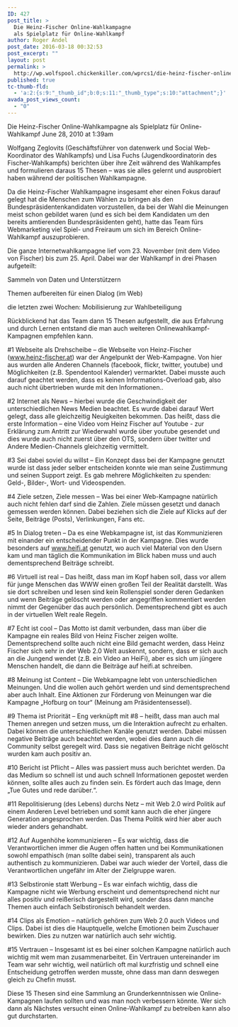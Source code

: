 ```yaml
---
ID: 427
post_title: >
  Die Heinz-Fischer Online-Wahlkampagne
  als Spielplatz für Online-Wahlkampf
author: Roger Andel
post_date: 2016-03-18 00:32:53
post_excerpt: ""
layout: post
permalink: >
  http://wp.wolfspool.chickenkiller.com/wprcs1/die-heinz-fischer-online-wahlkampagne-als-spielplatz-fur-online-wahlkampf/
published: true
tc-thumb-fld:
  - 'a:2:{s:9:"_thumb_id";b:0;s:11:"_thumb_type";s:10:"attachment";}'
avada_post_views_count:
  - "0"
---
```

Die Heinz-Fischer Online-Wahlkampagne als Spielplatz für Online-Wahlkampf
June 28, 2010 at 1:39am

Wolfgang Zeglovits (Geschäftsführer von datenwerk und Social Web-Koordinator des Wahlkampfs) und Lisa Fuchs (Jugendkoordinatorin des Fischer-Wahlkampfs) berichten über ihre Zeit während des Wahlkampfes und formulieren daraus 15 Thesen – was sie alles gelernt und ausprobiert haben während der politischen Wahlkampagne.

Da die Heinz-Fischer Wahlkampagne insgesamt eher einen Fokus darauf gelegt hat die Menschen zum Wählen zu bringen als den Bundespräsidentenkandidaten vorzustellen, da bei der Wahl die Meinungen meist schon gebildet waren (und es sich bei dem Kandidaten um den bereits amtierenden Bundespräsidenten geht), hatte das Team fürs Webmarketing viel Spiel- und Freiraum um sich im Bereich Online-Wahlkampf auszuprobieren.

Die ganze Internetwahlkampagne lief vom 23. November (mit dem Video von Fischer) bis zum 25. April. Dabei war der Wahlkampf in drei Phasen aufgeteilt:

Sammeln von Daten und Unterstützern

Themen aufbereiten für einen Dialog (im Web)

die letzten zwei Wochen: Mobilisierung zur Wahlbeteiligung

Rückblickend hat das Team dann 15 Thesen aufgestellt, die aus Erfahrung und durch Lernen entstand die man auch weiteren Onlinewahlkampf-Kampagnen empfehlen kann.

#1 Webseite als Drehscheibe – die Webseite von Heinz-Fischer (www.heinz-fischer.at) war der Angelpunkt der Web-Kampagne. Von hier aus wurden alle Anderen Channels (facebook, flickr, twitter, youtube) und Möglichkeiten (z.B. Spendentool Kalender) vermarktet. Dabei musste auch darauf geachtet werden, dass es keinen Informations-Overload gab, also auch nicht übertrieben wurde mit den Informationen..

#2 Internet als News – hierbei wurde die Geschwindigkeit der unterschiedlichen News Medien beachtet. Es wurde dabei darauf Wert gelegt, dass alle gleichzeitig Neuigkeiten bekommen. Das heißt, dass die erste Information – eine Video vom Heinz Fischer auf Youtube - zur Erklärung zum Antritt zur Wiederwahl wurde über youtube gesendet und dies wurde auch nicht zuerst über den OTS, sondern über twitter und Andere Medien-Channels gleichzeitig vermittelt.

#3 Sei dabei soviel du willst – Ein Konzept dass bei der Kampagne genutzt wurde ist dass jeder selber entscheiden konnte wie man seine Zustimmung und seinen Support zeigt. Es gab mehrere Möglichkeiten zu spenden: Geld-, Bilder-, Wort- und Videospenden.

#4 Ziele setzen, Ziele messen – Was bei einer Web-Kampagne natürlich auch nicht fehlen darf sind die Zahlen. Ziele müssen gesetzt und danach gemessen werden können. Dabei beziehen sich die Ziele auf Klicks auf der Seite, Beiträge (Posts), Verlinkungen, Fans etc.

#5 In Dialog treten – Da es eine Webkampagne ist, ist das Kommunizieren mit einander ein entscheidender Punkt in der Kampagne. Dies wurde besonders auf www.heifi.at genutzt, wo auch viel Material von den Usern kam und man täglich die Kommunikation im Blick haben muss und auch dementsprechend Beiträge schreibt.

#6 Virtuell ist real – Das heißt, dass man im Kopf haben soll, dass vor allem für junge Menschen das WWW einen großen Teil der Realität darstellt. Was sie dort schreiben und lesen sind kein Rollenspiel sonder deren Gedanken und wenn Beiträge gelöscht werden oder angegriffen kommentiert werden nimmt der Gegenüber das auch persönlich. Dementsprechend gibt es auch in der virtuellen Welt reale Regeln.

#7 Echt ist cool – Das Motto ist damit verbunden, dass man über die Kampagne ein reales Bild von Heinz Fischer zeigen wollte. Dementsprechend sollte auch nicht eine Bild gemacht werden, dass Heinz Fischer sich sehr in der Web 2.0 Welt auskennt, sondern, dass er sich auch an die Jungend wendet (z.B. ein Video an HeiFi), aber es sich um jüngere Menschen handelt, die dann die Beiträge auf heifi.at schreiben.

#8 Meinung ist Content – Die Webkampagne lebt von unterschiedlichen Meinungen. Und die wollen auch gehört werden und sind dementsprechend aber auch Inhalt. Eine Aktionen zur Förderung von Meinungen war die Kampagne „Hofburg on tour“ (Meinung am Präsidentensessel).

#9 Thema ist Priorität – Eng verknüpft mit #8 – heißt, dass man auch mal Themen anregen und setzen muss, um die Interaktion aufrecht zu erhalten. Dabei können die unterschiedlichen Kanäle genutzt werden. Dabei müssen negative Beiträge auch beachtet werden, wobei dies dann auch die Community selbst geregelt wird. Dass sie negativen Beiträge nicht gelöscht wurden kam auch positiv an.

#10 Bericht ist Pflicht – Alles was passiert muss auch berichtet werden. Da das Medium so schnell ist und auch schnell Informationen gepostet werden können, sollte alles auch zu finden sein. Es fördert auch das Image, denn „Tue Gutes und rede darüber.“.

#11 Repolitisierung (des Lebens) durchs Netz – mit Web 2.0 wird Politik auf einem Anderen Level betrieben und somit kann auch die eher jüngere Generation angesprochen werden. Das Thema Politik wird hier aber auch wieder anders gehandhabt.

#12 Auf Augenhöhe kommunizieren – Es war wichtig, dass die Verantwortlichen immer die Augen offen hatten und bei Kommunikationen sowohl empathisch (man sollte dabei sein), transparent als auch authentisch zu kommunizieren. Dabei war auch wieder der Vorteil, dass die Verantwortlichen ungefähr im Alter der Zielgruppe waren.

#13 Selbstironie statt Werbung – Es war einfach wichtig, dass die Kampagne nicht wie Werbung erscheint und dementsprechend nicht nur alles positiv und reißerisch dargestellt wird, sonder dass dann manche Themen auch einfach Selbstironisch behandelt werden.

#14 Clips als Emotion – natürlich gehören zum Web 2.0 auch Videos und Clips. Dabei ist dies die Hauptquelle, welche Emotionen beim Zuschauer bewirken. Dies zu nutzen war natürlich auch sehr wichtig.

#15 Vertrauen – Insgesamt ist es bei einer solchen Kampagne natürlich auch wichtig mit wem man zusammenarbeitet. Ein Vertrauen untereinander im Team war sehr wichtig, weil natürlich oft mal kurzfristig und schnell eine Entscheidung getroffen werden musste, ohne dass man dann deswegen gleich zu Chefin musst.

Diese 15 Thesen sind eine Sammlung an Grunderkenntnissen wie Online-Kampagnen laufen sollten und was man noch verbessern könnte. Wer sich dann als Nächstes versucht einen Online-Wahlkampf zu betreiben kann also gut durchstarten.

<!-- Begin SexyBookmarks Menu Code -->

&nbsp;

<!-- End SexyBookmarks Menu Code -->